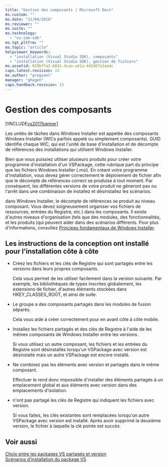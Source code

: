 ```yaml
---
title: "Gestion des composants | Microsoft Docs"
ms.custom: ""
ms.date: "11/04/2016"
ms.reviewer: ""
ms.suite: ""
ms.technology: 
  - "vs-ide-sdk"
ms.tgt_pltfrm: ""
ms.topic: "article"
helpviewer_keywords: 
  - "installation (Visual Studio SDK), composants"
  - "installation (Visual Studio SDK), gestion de fichiers"
ms.assetid: 029bffa2-6841-4caa-a41a-442467e1aedc
caps.latest.revision: 13
ms.author: "gregvanl"
manager: "ghogen"
caps.handback.revision: 13
---
```

# Gestion des composants
[!INCLUDE[vs2017banner](../../code-quality/includes/vs2017banner.md)]

Les unités de tâches dans Windows Installer est appelée des composants Windows Installer \(WICs parfois appelé ou simplement composants\).  GUID identifie chaque WIC, qui est l'unité de base d'installation et de décompte de références des installations qui utilisent Windows Installer.  
  
 Bien que vous puissiez utiliser plusieurs produits pour créer votre programme d'installation d'un VSPackage, cette rubrique part du principe que les fichiers Windows Installer \(.msi\).  En créant votre programme d'installation, vous devez gérer correctement le déploiement de fichier afin que le décompte de références correct se produise à tout moment.  Par conséquent, les différentes versions de votre produit ne gêneront pas ou l'arrêt dans une combinaison de installez et désinstallez les scénarios.  
  
 dans Windows Installer, le décompte de références se produit au niveau composant.  Vous devez soigneusement organiser vos fichiers de ressources, entrées du Registre, etc.\) dans les composants.  Il existe d'autres niveaux d'organisation \(tels que des modules, des fonctionnalités, et les produits \)qui peuvent aider dans des scénarios différents.  Pour plus d'informations, consultez [Principes fondamentaux de Windows Installer](../../extensibility/internals/windows-installer-basics.md).  
  
## Les instructions de la conception ont installé pour l'installation côte à côte  
  
-   Créez les fichiers et les clés de Registre qui sont partagés entre les versions dans leurs propres composants.  
  
     Cela vous permet de les utiliser facilement dans la version suivante.  Par exemple, les bibliothèques de types inscrites globalement, les extensions de fichier, d'autres éléments stockées dans HKEY\_CLASSES\_ROOT, et ainsi de suite.  
  
-   Le groupe a des composants partagés dans les modules de fusion séparés.  
  
     Cela vous aide à créer correctement pour en avant côte à côte mobile.  
  
-   Installez les fichiers partagés et des clés de Registre à l'aide de les mêmes composants de Windows Installer entre les versions.  
  
     Si vous utilisez un autre composant, les fichiers et les entrées du Registre sont désinstallés lorsqu'un VSPackage avec version est désinstallé mais un autre VSPackage est encore installé.  
  
-   Ne combinez pas les éléments avec version et partagés dans le même composant.  
  
     Effectuer le rend donc impossible d'installer des éléments partagés à un emplacement global et aux éléments avec version dans des emplacements d'isolation.  
  
-   n'ont pas partagé les clés de Registre qui indiquent les fichiers avec version.  
  
     Si vous faites, les clés existantes sont remplacées lorsqu'un autre VSPackage avec version est installé.  Après avoir supprimé la deuxième version, le fichier à laquelle la clé pointe est succès.  
  
## Voir aussi  
 [Choix entre les packages VS partagés et version](../../extensibility/choosing-between-shared-and-versioned-vspackages.md)   
 [Scénarios d’installation du package VS](../../extensibility/internals/vspackage-setup-scenarios.md)